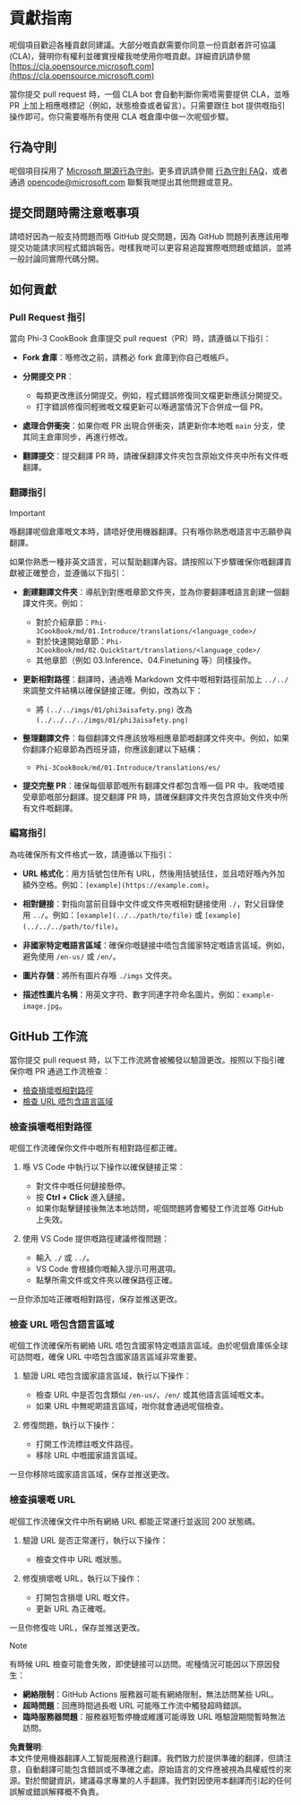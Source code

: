 # 貢獻指南

呢個項目歡迎各種貢獻同建議。大部分嘅貢獻需要你同意一份貢獻者許可協議 (CLA)，聲明你有權利並確實授權我哋使用你嘅貢獻。詳細資訊請參閱 [https://cla.opensource.microsoft.com](https://cla.opensource.microsoft.com)

當你提交 pull request 時，一個 CLA bot 會自動判斷你需唔需要提供 CLA，並喺 PR 上加上相應嘅標記（例如，狀態檢查或者留言）。只需要跟住 bot 提供嘅指引操作即可。你只需要喺所有使用 CLA 嘅倉庫中做一次呢個步驟。

## 行為守則

呢個項目採用了 [Microsoft 開源行為守則](https://opensource.microsoft.com/codeofconduct/)。更多資訊請參閱 [行為守則 FAQ](https://opensource.microsoft.com/codeofconduct/faq/)，或者通過 [opencode@microsoft.com](mailto:opencode@microsoft.com) 聯繫我哋提出其他問題或意見。

## 提交問題時需注意嘅事項

請唔好因為一般支持問題而喺 GitHub 提交問題，因為 GitHub 問題列表應該用嚟提交功能請求同程式錯誤報告。咁樣我哋可以更容易追蹤實際嘅問題或錯誤，並將一般討論同實際代碼分開。

## 如何貢獻

### Pull Request 指引

當向 Phi-3 CookBook 倉庫提交 pull request（PR）時，請遵循以下指引：

- **Fork 倉庫**：喺修改之前，請務必 fork 倉庫到你自己嘅帳戶。

- **分開提交 PR**：
  - 每類更改應該分開提交。例如，程式錯誤修復同文檔更新應該分開提交。
  - 打字錯誤修復同輕微嘅文檔更新可以喺適當情況下合併成一個 PR。

- **處理合併衝突**：如果你嘅 PR 出現合併衝突，請更新你本地嘅 `main` 分支，使其同主倉庫同步，再進行修改。

- **翻譯提交**：提交翻譯 PR 時，請確保翻譯文件夾包含原始文件夾中所有文件嘅翻譯。

### 翻譯指引

> [!IMPORTANT]
>
> 喺翻譯呢個倉庫嘅文本時，請唔好使用機器翻譯。只有喺你熟悉嘅語言中志願參與翻譯。

如果你熟悉一種非英文語言，可以幫助翻譯內容。請按照以下步驟確保你嘅翻譯貢獻被正確整合，並遵循以下指引：

- **創建翻譯文件夾**：導航到對應嘅章節文件夾，並為你要翻譯嘅語言創建一個翻譯文件夾。例如：
  - 對於介紹章節：`Phi-3CookBook/md/01.Introduce/translations/<language_code>/`
  - 對於快速開始章節：`Phi-3CookBook/md/02.QuickStart/translations/<language_code>/`
  - 其他章節（例如 03.Inference、04.Finetuning 等）同樣操作。

- **更新相對路徑**：翻譯時，通過喺 Markdown 文件中嘅相對路徑前加上 `../../` 來調整文件結構以確保鏈接正確。例如，改為以下：
  - 將 `(../../imgs/01/phi3aisafety.png)` 改為 `(../../../../imgs/01/phi3aisafety.png)`

- **整理翻譯文件**：每個翻譯文件應該放喺相應章節嘅翻譯文件夾中。例如，如果你翻譯介紹章節為西班牙語，你應該創建以下結構：
  - `Phi-3CookBook/md/01.Introduce/translations/es/`

- **提交完整 PR**：確保每個章節嘅所有翻譯文件都包含喺一個 PR 中。我哋唔接受章節嘅部分翻譯。提交翻譯 PR 時，請確保翻譯文件夾包含原始文件夾中所有文件嘅翻譯。

### 編寫指引

為咗確保所有文件格式一致，請遵循以下指引：

- **URL 格式化**：用方括號包住所有 URL，然後用括號括住，並且唔好喺內外加額外空格。例如：`[example](https://example.com)`。

- **相對鏈接**：對指向當前目錄中文件或文件夾嘅相對鏈接使用 `./`，對父目錄使用 `../`。例如：`[example](../../path/to/file)` 或 `[example](../../../path/to/file)`。

- **非國家特定嘅語言區域**：確保你嘅鏈接中唔包含國家特定嘅語言區域。例如，避免使用 `/en-us/` 或 `/en/`。

- **圖片存儲**：將所有圖片存喺 `./imgs` 文件夾。

- **描述性圖片名稱**：用英文字符、數字同連字符命名圖片。例如：`example-image.jpg`。

## GitHub 工作流

當你提交 pull request 時，以下工作流將會被觸發以驗證更改。按照以下指引確保你嘅 PR 通過工作流檢查：

- [檢查損壞嘅相對路徑](../..)
- [檢查 URL 唔包含語言區域](../..)

### 檢查損壞嘅相對路徑

呢個工作流確保你文件中嘅所有相對路徑都正確。

1. 喺 VS Code 中執行以下操作以確保鏈接正常：
    - 對文件中嘅任何鏈接懸停。
    - 按 **Ctrl + Click** 進入鏈接。
    - 如果你點擊鏈接後無法本地訪問，呢個問題將會觸發工作流並喺 GitHub 上失效。

2. 使用 VS Code 提供嘅路徑建議修復問題：
    - 輸入 `./` 或 `../`。
    - VS Code 會根據你嘅輸入提示可用選項。
    - 點擊所需文件或文件夾以確保路徑正確。

一旦你添加咗正確嘅相對路徑，保存並推送更改。

### 檢查 URL 唔包含語言區域

呢個工作流確保所有網絡 URL 唔包含國家特定嘅語言區域。由於呢個倉庫係全球可訪問嘅，確保 URL 中唔包含國家語言區域非常重要。

1. 驗證 URL 唔包含國家語言區域，執行以下操作：

    - 檢查 URL 中是否包含類似 `/en-us/`、`/en/` 或其他語言區域嘅文本。
    - 如果 URL 中無呢啲語言區域，咁你就會通過呢個檢查。

2. 修復問題，執行以下操作：
    - 打開工作流標註嘅文件路徑。
    - 移除 URL 中嘅國家語言區域。

一旦你移除咗國家語言區域，保存並推送更改。

### 檢查損壞嘅 URL

呢個工作流確保文件中所有網絡 URL 都能正常運行並返回 200 狀態碼。

1. 驗證 URL 是否正常運行，執行以下操作：
    - 檢查文件中 URL 嘅狀態。

2. 修復損壞嘅 URL，執行以下操作：
    - 打開包含損壞 URL 嘅文件。
    - 更新 URL 為正確嘅。

一旦你修復咗 URL，保存並推送更改。

> [!NOTE]
>
> 有時候 URL 檢查可能會失敗，即使鏈接可以訪問。呢種情況可能因以下原因發生：
>
> - **網絡限制**：GitHub Actions 服務器可能有網絡限制，無法訪問某些 URL。
> - **超時問題**：回應時間過長嘅 URL 可能喺工作流中觸發超時錯誤。
> - **臨時服務器問題**：服務器短暫停機或維護可能導致 URL 喺驗證期間暫時無法訪問。

**免責聲明**:  
本文件使用機器翻譯人工智能服務進行翻譯。我們致力於提供準確的翻譯，但請注意，自動翻譯可能包含錯誤或不準確之處。原始語言的文件應被視為具權威性的來源。對於關鍵資訊，建議尋求專業的人手翻譯。我們對因使用本翻譯而引起的任何誤解或錯誤解釋概不負責。